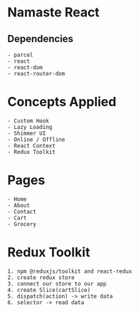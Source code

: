 # Namaste React

## Dependencies

    - parcel
    - react
    - react-dom
    - react-router-dom

# Concepts Applied

    - Custom Hook
    - Lazy Loading
    - Shimmer UI
    - Online / Offline
    - React Context
    - Redux Toolkit

# Pages

    - Home
    - About
    - Contact
    - Cart
    - Grocery

# Redux Toolkit

    1. npm @reduxjs/toolkit and react-redux
    2. create redux store
    3. connect our store to our app
    4. create Slice(cartSlice)
    5. dispatch(action) -> write data
    6. selector -> read data
